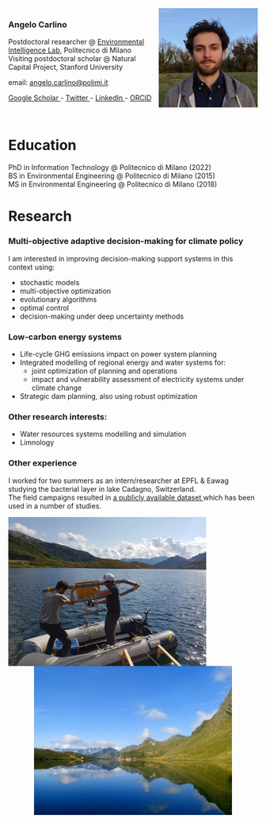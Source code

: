 <img align="left" src="fototessera2021_2.jpg" height="200" style="float:right" alt="photo"/>

### Angelo Carlino

Postdoctoral researcher @ <a href="www.ei.deib.polimi.it"> Environmental Intelligence Lab</a>, Politecnico di Milano <br>
Visiting postdoctoral scholar @ Natural Capital Project, Stanford University

email: [angelo.carlino@polimi.it](mailto:angelo.carlino@polimi.it)

<a href="https://scholar.google.com/citations?user=-8pdFX0AAAAJ&hl=en"> Google Scholar </a>  -
<a href="www.twitter.com/AngeloCarlino3"> Twitter </a> -
<a href="https://www.linkedin.com/in/angelo-carlino-570051170/"> LinkedIn </a> -
<a href="https://orcid.org/0000-0002-8403-9070"> ORCID </a>

<br clear="left"/>

# Education

PhD in Information Technology @ Politecnico di Milano (2022) <br>
BS in Environmental Engineering @ Politecnico di Milano (2015) <br>
MS in Environmental Engineering @ Politecnico di Milano (2018)
  
# Research

### Multi-objective adaptive decision-making for climate policy
I am interested in improving decision-making support systems in this context using:
- stochastic models
- multi-objective optimization
- evolutionary algorithms
- optimal control
- decision-making under deep uncertainty methods

### Low-carbon energy systems
- Life-cycle GHG emissions impact on power system planning
- Integrated modelling of regional energy and water systems for:
  + joint optimization of planning and operations
  + impact and vulnerability assessment of electricity systems under climate change
- Strategic dam planning, also using robust optimization

### Other research interests:
- Water resources systems modelling and simulation
- Limnology

### Other experience
I worked for two summers as an intern/researcher at EPFL & Eawag studying the bacterial layer in lake Cadagno, Switzerland.  <br>
The field campaigns resulted in <a href="https://zenodo.org/badge/DOI/10.5281/zenodo.7127882.svg"> a publicly available dataset </a> which has been used in a number of studies.

<p align="center">
<img align="left" src="IMG_20181226_132153.jpg" width=400px alt="Cadagno-work"/>  
<img src="DSC_0152_.jpg" width=400px alt="Cadagno"/>
<br clear="left"/>
</p>



